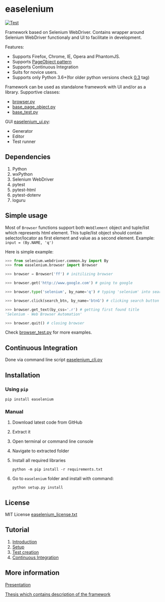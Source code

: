 # easelenium

[![Test](https://github.com/kirillstrelkov/easelenium/actions/workflows/test.yml/badge.svg?branch=master&event=push)](https://github.com/kirillstrelkov/easelenium/actions/workflows/test.yml)

Framework based on Selenium WebDriver. Contains wrapper around Selenium WebDriver functionaly and UI to facilitate in development.

Features:

- Supports Firefox, Chrome, IE, Opera and PhantomJS.
- Supports [PageObject pattern](https://code.google.com/p/selenium/wiki/PageObjects)
- Supports Continuous Integration
- Suits for novice users.
- Supports only Python 3.6+(for older python versions check [0.3](https://github.com/kirillstrelkov/easelenium/releases/tag/0.3) tag)

Framework can be used as standalone framework with UI and/or as a library.
Supportive classes:

- [browser.py](/easelenium/browser.py)
- [base_page_object.py](/easelenium/base_page_object.py)
- [base_test.py](/easelenium/base_test.py)

GUI [easelenium_ui.py](/easelenium/scripts/easelenium_ui.py):

- Generator
- Editor
- Test runner

## Dependencies

1. Python
2. wxPython
3. Selenium WebDriver
4. pytest
5. pytest-html
6. pytest-dotenv
7. loguru

## Simple usage

Most of `Browser` functions support both `WebElement` object and tuple/list which represents html element. This tuple/list object should contain selector/locator as first element and value as a second element. Example: `input = (By.NAME, 'q')`

Here is simple example:

```python
>>> from selenium.webdriver.common.by import By
>>> from easelenium.browser import Browser

>>> browser = Browser('ff') # initilizing browser

>>> browser.get('http://www.google.com') # going to google

>>> browser.type('selenium', by_name='q') # typing 'selenium' into search field

>>> browser.click(search_btn, by_name='btnG') # clicking search button

>>> browser.get_text(by_css='.r') # getting first found title
'Selenium - Web Browser Automation'

>>> browser.quit() # closing browser
```

Check [browser_test.py](/easelenium/test/browser_test.py) for more examples.

## Continuous Integration

Done via command line script [easelenium_cli.py](/easelenium/scripts/easelenium_cli.py)

## Installation

### Using `pip`

```shell
pip install easelenium
```

### Manual

1. Download latest code from GitHub
2. Extract it
3. Open terminal or command line console
4. Navigate to extracted folder
5. Install all required libraries

   ```shell
   python -m pip install -r requirements.txt
   ```

6. Go to `easelenium` folder and install with command:

   ```shell
   python setup.py install
   ```

## License

MIT License [easelenium_license.txt](/easelenium/licenses/easelenium_license.txt)

## Tutorial

1. [Introduction](https://kirillstrelkov.blogspot.de/2016/03/test-automation-with-selenium-webdriver.html)
2. [Setup](https://kirillstrelkov.blogspot.de/2016/03/test-automation-with-selenium-webdriver_28.html)
3. [Test creation](https://kirillstrelkov.blogspot.de/2016/03/test-automation-tutorial-with-selenium.html)
4. [Continuous Integration](https://kirillstrelkov.blogspot.com/2018/04/test-automation-tutorial-with-selenium.html)

## More information

[Presentation](https://www.dropbox.com/s/4y877giru9qwx3b/present_Kirill_Strelkov.pdf?dl=0)

[Thesis which contains description of the framework](https://www.dropbox.com/s/l65o69wvzjf1bue/Kirill_Strelkov_073639_BAK.pdf?dl=0)
